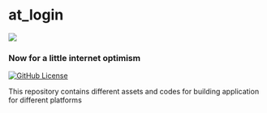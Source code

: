 # at_login

<img src="https://atsign.dev/assets/img/@dev.png?sanitize=true">

### Now for a little internet optimism

[![GitHub License](https://img.shields.io/badge/license-BSD3-blue.svg)](./LICENSE)

This repository contains different assets and codes for building application for different platforms